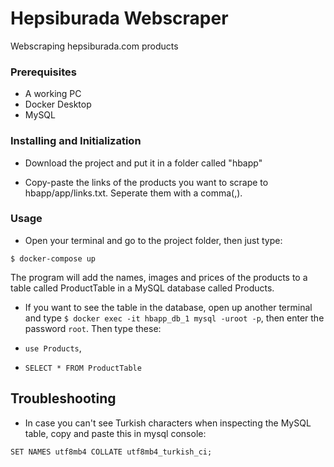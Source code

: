 # Hepsiburada Webscraper

Webscraping hepsiburada.com products

### Prerequisites

* A working PC
* Docker Desktop
* MySQL

### Installing and Initialization

* Download the project and put it in a folder called "hbapp"

* Copy-paste the links of the products you want to scrape to hbapp/app/links.txt. Seperate them with a comma(,).

### Usage

* Open your terminal and go to the project folder, then just type: 

```
$ docker-compose up
```

The program will add the names, images and prices of the products to a table called ProductTable in a MySQL database called Products.

* If you want to see the table in the database, open up another terminal and type ```$ docker exec -it hbapp_db_1 mysql -uroot -p```, then enter the password ```root```. Then type these:

* ```use Products```,

* ```SELECT * FROM ProductTable```

## Troubleshooting

* In case you can't see Turkish characters when inspecting the MySQL table, copy and paste this in mysql console:

```
SET NAMES utf8mb4 COLLATE utf8mb4_turkish_ci;
```
